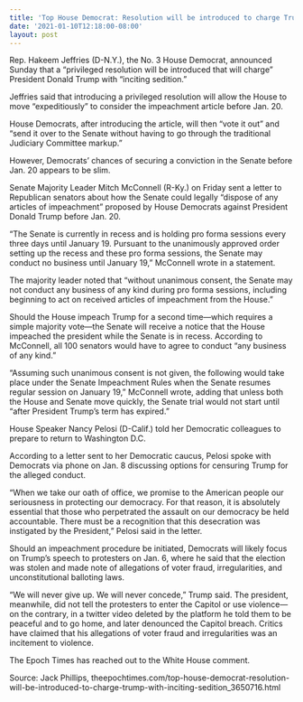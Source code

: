 ```yaml
---
title: 'Top House Democrat: Resolution will be introduced to charge Trump with ‘inciting sedition’'
date: '2021-01-10T12:18:00-08:00'
layout: post
---
```


Rep. Hakeem Jeffries (D-N.Y.), the No. 3 House Democrat, announced Sunday that a “privileged resolution will be introduced that will charge” President Donald Trump with “inciting sedition.”

Jeffries said that introducing a privileged resolution will allow the House to move “expeditiously” to consider the impeachment article before Jan. 20.

House Democrats, after introducing the article, will then “vote it out” and “send it over to the Senate without having to go through the traditional Judiciary Committee markup.”

However, Democrats’ chances of securing a conviction in the Senate before Jan. 20 appears to be slim.

Senate Majority Leader Mitch McConnell (R-Ky.) on Friday sent a letter to Republican senators about how the Senate could legally “dispose of any articles of impeachment” proposed by House Democrats against President Donald Trump before Jan. 20.

“The Senate is currently in recess and is holding pro forma sessions every three days until January 19. Pursuant to the unanimously approved order setting up the recess and these pro forma sessions, the Senate may conduct no business until January 19,” McConnell wrote in a statement.

The majority leader noted that “without unanimous consent, the Senate may not conduct any business of any kind during pro forma sessions, including beginning to act on received articles of impeachment from the House.”

Should the House impeach Trump for a second time—which requires a simple majority vote—the Senate will receive a notice that the House impeached the president while the Senate is in recess. According to McConnell, all 100 senators would have to agree to conduct “any business of any kind.”

“Assuming such unanimous consent is not given, the following would take place under the Senate Impeachment Rules when the Senate resumes regular session on January 19,” McConnell wrote, adding that unless both the House and Senate move quickly, the Senate trial would not start until “after President Trump’s term has expired.”

House Speaker Nancy Pelosi (D-Calif.) told her Democratic colleagues to prepare to return to Washington D.C.

According to a letter sent to her Democratic caucus, Pelosi spoke with Democrats via phone on Jan. 8 discussing options for censuring Trump for the alleged conduct.

“When we take our oath of office, we promise to the American people our seriousness in protecting our democracy. For that reason, it is absolutely essential that those who perpetrated the assault on our democracy be held accountable. There must be a recognition that this desecration was instigated by the President,” Pelosi said in the letter.

Should an impeachment procedure be initiated, Democrats will likely focus on Trump’s speech to protesters on Jan. 6, where he said that the election was stolen and made note of allegations of voter fraud, irregularities, and unconstitutional balloting laws.

“We will never give up. We will never concede,” Trump said. The president, meanwhile, did not tell the protesters to enter the Capitol or use violence—on the contrary, in a twitter video deleted by the platform he told them to be peaceful and to go home, and later denounced the Capitol breach. Critics have claimed that his allegations of voter fraud and irregularities was an incitement to violence.

The Epoch Times has reached out to the White House comment.

Source: Jack Phillips, theepochtimes.com/top-house-democrat-resolution-will-be-introduced-to-charge-trump-with-inciting-sedition\_3650716.html